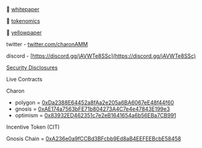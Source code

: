 🧙 [whitepaper](https://github.com/charonAMM/writings/blob/main/whitepaper.pdf)

🌈 [tokenomics](https://github.com/charonAMM/writings/blob/main/Charon%20Tokenomics.pdf)

😬 [yellowpaper](https://github.com/charonAMM/writings/blob/main/charonyellowpaper.pdf)

twitter - [twitter.com/charonAMM](https://twitter.com/charonAMM)

discord - [https://discord.gg/jAVWTe8SSc](https://discord.gg/jAVWTe8SSc)

[Security Disclosures](https://github.com/charonAMM/writings/blob/main/Coordinated%20Disclosure%20of%20Security%20Vulnerabilities.pdf)


Live Contracts

Charon

- polygon = [0xDa2388E64452a8fAa2e205a6BA6067eE48f44f60](https://polygonscan.com/address/0xDa2388E64452a8fAa2e205a6BA6067eE48f44f60)
- gnosis = [0xAE174a7563bFE71b804273A4C7e4e47843E199e3](https://blockscout.com/xdai/mainnet/address/0xAE174a7563bFE71b804273A4C7e4e47843E199e3)
- optimism = [0x83932ED462351c7e2eB1641654a6b56EBa7CB991](https://optimistic.etherscan.io/address/0x83932ED462351c7e2eB1641654a6b56EBa7CB991)


Incentive Token (CIT)

Gnosis Chain = [0xA236e0a9fCCBd3BFcbb9Ed8aB4EEFEEBcbE58458](https://blockscout.com/xdai/mainnet/address/0xA236e0a9fCCBd3BFcbb9Ed8aB4EEFEEBcbE58458)
